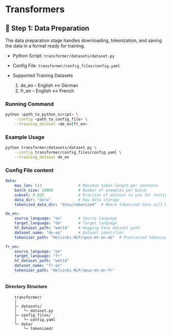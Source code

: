 # Transformers

## 🚀 Step 1: Data Preparation

The data preparation stage handles downloading, tokenization, and saving the data in a format ready for training.

- Python Script: `transformer/datasets/dataset.py`

- Config File: `transformer/config_files/config.yaml`

- Supported Training Datasets
    1. de_en – English ↔ German
    2. fr_en – English ↔ French

### Running Command
```bash
python <path_to_python_script> \
    --config <path_to_config_file> \
    --training_dataset <de_en|fr_en>
```

### Example Usage
```bash
python transformer/datasets/dataset.py \
    --config transformer/config_files/config.yaml \
    --training_dataset de_en
```

### Config File content
```YAML
data:
    max_len: 512                # Maximum token length per sentence
    batch_size: 10000           # Number of examples per batch
    subset: 0.025               # Fraction of dataset to use for testing/debug
    data_dir: "data"            # Raw data storage
    tokenized_data_dir: "data/tokenized"  # Where tokenized data will be saved

de_en:
    source_language: "en"       # Source language
    target_language: "de"       # Target language
    hf_dataset_path: "wmt14"    # Hugging Face dataset path
    dataset_name: "de-en"       # Dataset identifier
    tokenizer_path: "Helsinki-NLP/opus-mt-en-de"  # Pretrained tokenizer

fr_en:
    source_language: "en"
    target_language: "fr"
    hf_dataset_path: "wmt14"
    dataset_name: "fr-en"
    tokenizer_path: "Helsinki-NLP/opus-mt-en-fr"
    
```

#### Directory Structure
```arduino
    transformer/
    │
    ├─ datasets/
    │   └─ dataset.py
    ├─ config_files/
    │   └─ config.yaml
    └─ data/
        └─ tokenized/
```